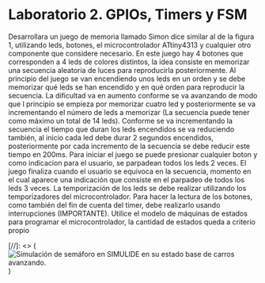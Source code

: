 # Laboratorio 2. GPIOs, Timers y FSM

Desarrollara un juego de memoria llamado Simon dice similar al de la figura 1, utilizando leds, botones, el microcontrolador ATtiny4313 y cualquier otro componente que considere necesario. En este juego hay 4 botones que corresponden a 4 leds de colores distintos, la idea consiste en memorizar una secuencia aleatoria de luces para reproducirla posteriormente. Al principio del juego se van encendiendo unos leds en un orden y se debe memorizar qué leds se han encendido y en qué orden para reproducir la secuencia. La dificultad va en aumento conforme se va avanzando de modo que l principio se empieza por memorizar cuatro led y posteriormente se va incrementando el número de leds a memorizar (La secuencia puede tener como máximo un total de 14 leds). Conforme se va incrementando la secuencia el tiempo que duran los leds encendidos se va reduciendo también, al inicio cada led debe durar 2 segundos encendidos, posteriormente por cada incremento de la secuencia se debe reducir este tiempo en 200ms. Para iniciar el juego se puede presionar cualquier boton y como indicacion para el usuario, se parpadean todos los leds 2 veces. El juego finaliza cuando el usuario se equivoca en la secuencia, momento en el cual aparece una indicación que consiste en el parpadeo de todos los leds 3 veces.
La temporización de los leds se debe realizar utilizando los temporizadores del microcontrolador. Para hacer la lectura de los botones, como también del fin de cuenta del timer, debe realizarlo usando interrupciones (IMPORTANTE). Utilice el modelo de máquinas de estados para programar el microcontrolador, la cantidad de estados queda a criterio propio

[//]: <> (![Simulación de semáforo en SIMULIDE en su estado base de carros avanzando.](informe/images/0-CM.png))
